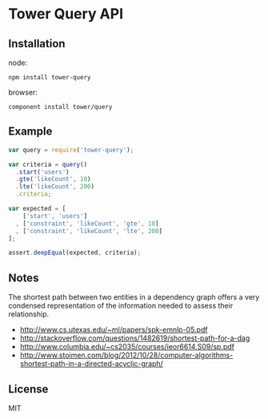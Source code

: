 # Tower Query API

## Installation

node:

```
npm install tower-query
```

browser:

```
component install tower/query
```

## Example

```js
var query = require('tower-query');

var criteria = query()
  .start('users')
  .gte('likeCount', 10)
  .lte('likeCount', 200)
  .criteria;

var expected = [
    ['start', 'users']
  , ['constraint', 'likeCount', 'gte', 10]
  , ['constraint', 'likeCount', 'lte', 200]
];

assert.deepEqual(expected, criteria);
```

## Notes

The shortest path between two entities in a dependency graph offers a very condensed representation
of the information needed to assess their relationship.

- http://www.cs.utexas.edu/~ml/papers/spk-emnlp-05.pdf
- http://stackoverflow.com/questions/1482619/shortest-path-for-a-dag
- http://www.columbia.edu/~cs2035/courses/ieor6614.S09/sp.pdf
- http://www.stoimen.com/blog/2012/10/28/computer-algorithms-shortest-path-in-a-directed-acyclic-graph/

## License

MIT